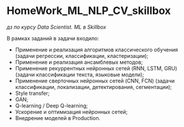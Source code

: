 # HomeWork_ML_NLP_CV_skillbox
*дз по курсу Data Scientist. ML в Skillbox*


В рамках заданий в задачи входило:
- Применение и реализация алгоритмов классического обучения (задачи регрессии, классификации, кластеризации);
- Применение и реализация ансамблевых методов;
- Применение рекуррентных нейронных сетей (RNN, LSTM, GRU) (задачи классификации текста, языковые модели);
- Применение сверточных нейронных сетей (CNN, FCN) (задачи классификации, локализации, детектирования, сегментации);
- Style transfer;
- GAN;
- Q-learning / Deep Q-learning;
- Ускорение и оптимизация нейронных сетей;
- Внедрение моделей в Production.
